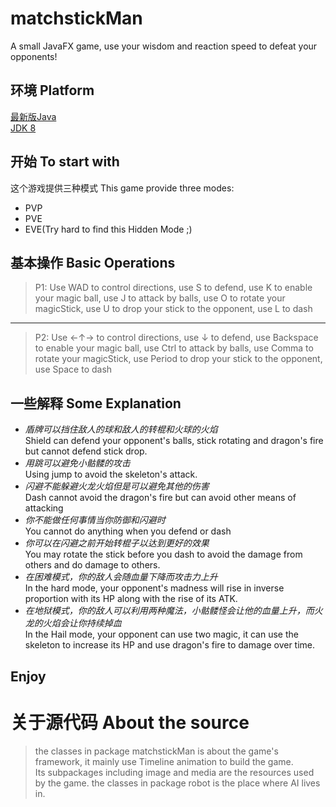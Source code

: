 # matchstickMan
  A small JavaFX game, use your wisdom and reaction speed to defeat your opponents!
  
## 环境  Platform  
[最新版Java](https://www.java.com/zh_CN/)  
[JDK 8](https://www.oracle.com/technetwork/java/javase/downloads/jdk8-downloads-2133151.html)
## 开始 To start with  
  这个游戏提供三种模式 This game provide three modes:
  * PVP
  * PVE
  * EVE(Try hard to find this Hidden Mode ;)
## 基本操作 Basic Operations
>P1: Use WAD to control directions, use S to defend, use K to enable your magic ball, use J to attack by balls, use O to rotate your magicStick, use U to drop your stick to the opponent, use L to dash  
****
>P2: Use ←↑→ to control directions, use ↓ to defend, use Backspace to enable your magic ball, use Ctrl to attack by balls, use Comma to rotate your magicStick, use Period to drop your stick to the opponent, use Space to dash  
  
## 一些解释 Some Explanation
* *盾牌可以挡住敌人的球和敌人的转棍和火球的火焰*  
Shield can defend your opponent's balls, stick rotating and dragon's fire but cannot defend stick drop.
* *用跳可以避免小骷髅的攻击*  
Using jump to avoid the skeleton's attack.
* *闪避不能躲避火龙火焰但是可以避免其他的伤害*  
Dash cannot avoid the dragon's fire but can avoid other means of attacking
* *你不能做任何事情当你防御和闪避时*  
You cannot do anything when you defend or dash
* *你可以在闪避之前开始转棍子以达到更好的效果*  
You may rotate the stick before you dash to avoid the damage from others and do damage to others.
* *在困难模式，你的敌人会随血量下降而攻击力上升*  
In the hard mode, your opponent's madness will rise in inverse proportion with its HP along with the rise of its ATK.
* *在地狱模式，你的敌人可以利用两种魔法，小骷髅怪会让他的血量上升，而火龙的火焰会让你持续掉血*  
In the Hail mode, your opponent can use two magic, it can use the skeleton to increase its HP and use dragon's fire to damage over time.

## Enjoy

# 关于源代码 About the source
>the classes in package matchstickMan is about the game's framework, it mainly use Timeline animation to build the game.  
Its subpackages including image and media are the resources used by the game.
>the classes in package robot is the place where AI lives in.
